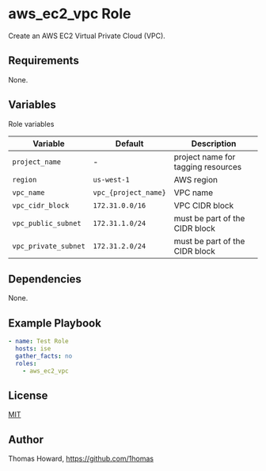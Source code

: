 # aws_ec2_vpc Role

Create an AWS EC2 Virtual Private Cloud (VPC).

## Requirements

None.

## Variables

Role variables

| Variable             | Default         | Description |
| -------------------- | --------------- | ----------- |
| `project_name`       | -               | project name for tagging resources |
| `region`         | `us-west-1`     | AWS region |
| `vpc_name`           | `vpc_{project_name}` | VPC name |
| `vpc_cidr_block`     | `172.31.0.0/16` | VPC CIDR block |
| `vpc_public_subnet`  | `172.31.1.0/24` | must be part of the CIDR block |  |
| `vpc_private_subnet` | `172.31.2.0/24` | must be part of the CIDR block |  |

## Dependencies

None.

## Example Playbook

```yaml
- name: Test Role
  hosts: ise
  gather_facts: no
  roles:
    - aws_ec2_vpc
```

## License

[MIT](https://mit-license.org/)

## Author

Thomas Howard, <https://github.com/1homas>
